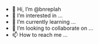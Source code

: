 - 👋 Hi, I’m @bnreplah
- 👀 I’m interested in ...
- 🌱 I’m currently learning ...
- 💞️ I’m looking to collaborate on ...
- 📫 How to reach me ...

<!---
bnreplah/bnreplah is a ✨ special ✨ repository because its `README.md` (this file) appears on your GitHub profile.
You can click the Preview link to take a look at your changes.
--->

